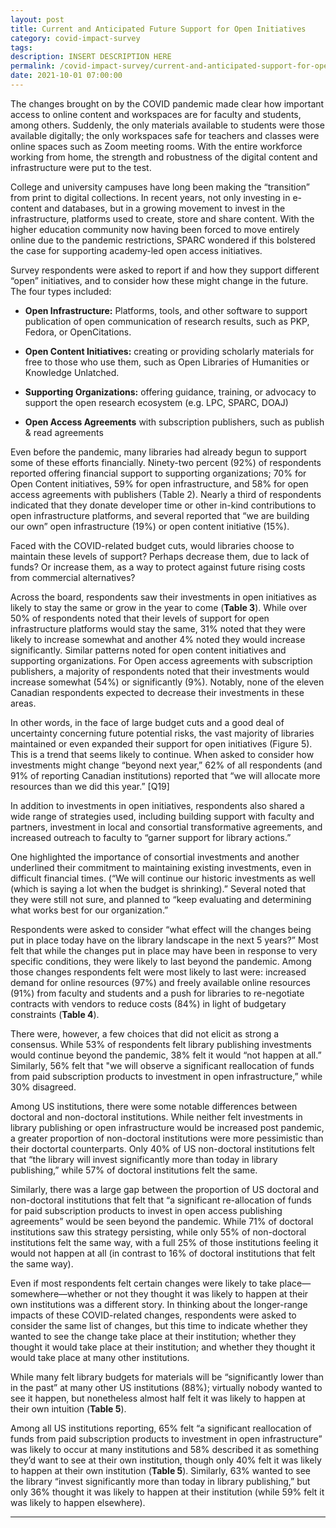 ```yaml
---
layout: post
title: Current and Anticipated Future Support for Open Initiatives
category: covid-impact-survey
tags:
description: INSERT DESCRIPTION HERE 
permalink: /covid-impact-survey/current-and-anticipated-support-for-open
date: 2021-10-01 07:00:00
---
```


The changes brought on by the COVID pandemic made clear how important access to online content and workspaces are for faculty and students, among others. Suddenly, the only materials available to students were those available digitally; the only workspaces safe for teachers and classes were online spaces such as Zoom meeting rooms. With the entire workforce working from home, the strength and robustness of the digital content and infrastructure were put to the test.

College and university campuses have long been making the “transition” from print to digital collections. In recent years, not only investing in e-content and databases, but in a growing movement to invest in the infrastructure, platforms used to create, store and share content. With the higher education community now having been forced to move entirely online due to the pandemic restrictions, SPARC wondered if this bolstered the case for supporting academy-led open access initiatives. 

Survey respondents were asked to report if and how they support different “open” initiatives, and to consider how these might change in the future. The four types included:
* **Open Infrastructure:** Platforms, tools, and other software to support publication of open communication of research results, such as PKP, Fedora, or OpenCitations.

* **Open Content Initiatives:** creating or providing scholarly materials for free to those who use them, such as Open Libraries of Humanities or Knowledge Unlatched.

* **Supporting Organizations:** offering guidance, training, or advocacy to support the open research ecosystem (e.g. LPC, SPARC, DOAJ)

* **Open Access Agreements** with subscription publishers, such as publish & read agreements

Even before the pandemic, many libraries had already begun to support some of these efforts financially. Ninety-two percent (92%) of respondents reported offering financial support to supporting organizations; 70% for Open Content initiatives, 59% for open infrastructure, and 58% for open access agreements with publishers (Table 2). Nearly a third of respondents indicated that they donate developer time or other in-kind contributions to open infrastructure platforms, and several reported that “we are building our own” open infrastructure (19%) or open content initiative (15%).

Faced with the COVID-related budget cuts, would libraries choose to maintain these levels of support? Perhaps decrease them, due to lack of funds? Or increase them, as a way to protect against future rising costs from commercial alternatives? 

Across the board, respondents saw their investments in open initiatives as likely to stay the same or grow in the year to come (**Table 3**). While over 50% of respondents noted that their levels of support for open infrastructure platforms would stay the same, 31% noted that they were likely to increase somewhat and another 4% noted they would increase significantly. Similar patterns noted for open content initiatives and supporting organizations. For Open access agreements with subscription publishers, a majority of respondents noted that their investments would increase somewhat (54%) or significantly (9%). Notably, none of the eleven Canadian respondents expected to decrease their investments in these areas.

In other words, in the face of large budget cuts and a good deal of uncertainty concerning future potential risks, the vast majority of libraries maintained or even expanded their support for open initiatives (Figure 5). This is a trend that seems likely to continue. When asked to consider how investments might change “beyond next year,” 62% of all respondents (and 91% of reporting Canadian institutions) reported that “we will allocate more resources than we did this year.” [Q19]

In addition to investments in open initiatives, respondents also shared a wide range of strategies used, including building support with faculty and partners, investment in local and consortial transformative agreements, and increased outreach to faculty to “garner support for library actions.” 

One highlighted the importance of consortial investments and another underlined their commitment to maintaining existing investments, even in difficult financial times. (“We will continue our historic investments as well (which is saying a lot when the budget is shrinking).” Several noted that they were still not sure, and planned to “keep evaluating and determining what works best for our organization.”

Respondents were asked to consider “what effect will the changes being put in place today have on the library landscape in the next 5 years?” Most felt that while the changes put in place may have been in response to very specific conditions, they were likely to last beyond the pandemic. Among those changes respondents felt were most likely to last were: increased demand for online resources (97%) and freely available online resources (91%) from faculty and students and a push for libraries to re-negotiate contracts with vendors to reduce costs (84%) in light of budgetary constraints (**Table 4**).

There were, however, a few choices that did not elicit as strong a consensus. While 53% of respondents felt library publishing investments would continue beyond the pandemic, 38% felt it would “not happen at all.” Similarly, 56% felt that "we will observe a significant reallocation of funds from paid subscription products to investment in open infrastructure,” while 30% disagreed. 

Among US institutions, there were some notable differences between doctoral and non-doctoral institutions. While neither felt investments in library publishing or open infrastructure would be increased post pandemic, a greater proportion of non-doctoral institutions were more pessimistic than their doctortal counterparts. Only 40% of US non-doctoral institutions felt that “the library will invest significantly more than today in library publishing,” while 57% of doctoral institutions felt the same. 

Similarly, there was a large gap between the proportion of US doctoral and non-doctoral institutions that felt that “a significant re-allocation of funds for paid subscription products to invest in open access publishing agreements” would be seen beyond the pandemic. While 71% of doctoral institutions saw this strategy persisting, while only 55% of non-doctoral institutions felt the same way, with a full 25% of those institutions feeling it would not happen at all (in contrast to 16% of doctoral institutions that felt the same way).

Even if most respondents felt certain changes were likely to take place—somewhere—whether or not they thought it was likely to happen at their own institutions was a different story. In thinking about the longer-range impacts of these COVID-related changes, respondents were asked to consider the same list of changes, but this time to indicate whether they wanted to see the change take place at their institution; whether they thought it would take place at their institution; and whether they thought it would take place at many other institutions. 

While many felt library budgets for materials will be “significantly lower than in the past” at many other US institutions (88%); virtually nobody wanted to see it happen, but nonetheless almost half felt it was likely to happen at their own intuition (**Table 5**).

Among all US institutions reporting, 65% felt “a significant reallocation of funds from paid subscription products to investment in open infrastructure” was likely to occur at many institutions and 58% described it as something they’d want to see at their own institution, though only 40% felt it was likely to happen at their own institution (**Table 5**). Similarly, 63% wanted to see the library “invest significantly more than today in library publishing,” but only 36% thought it was likely to happen at their institution (while 59% felt it was likely to happen elsewhere).


***
